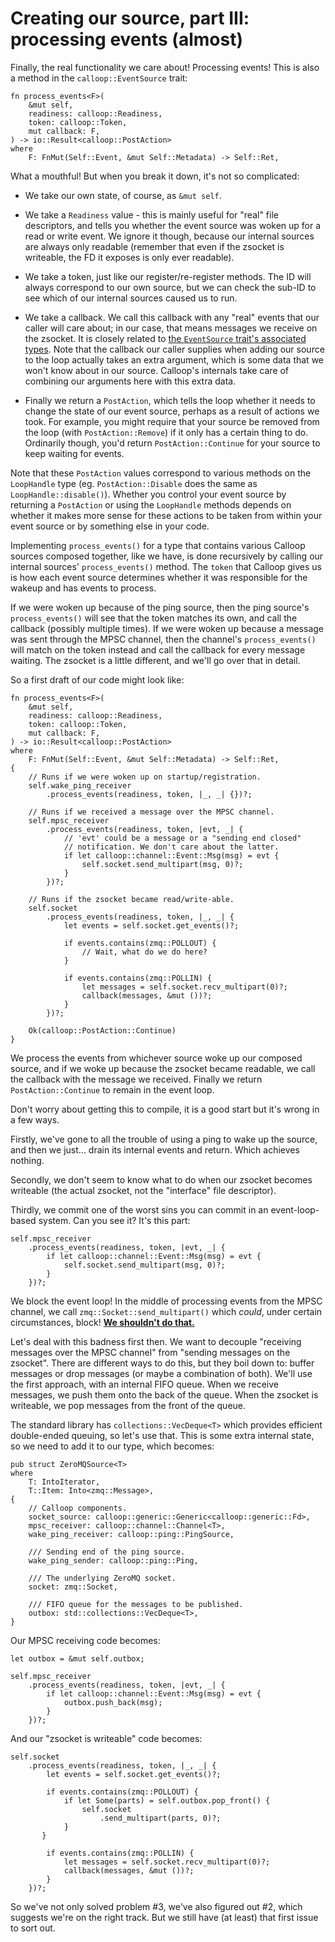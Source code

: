 # Creating our source, part III: processing events (almost)

Finally, the real functionality we care about! Processing events! This is also a method in the `calloop::EventSource` trait:

```rust,noplayground
fn process_events<F>(
    &mut self,
    readiness: calloop::Readiness,
    token: calloop::Token,
    mut callback: F,
) -> io::Result<calloop::PostAction>
where
    F: FnMut(Self::Event, &mut Self::Metadata) -> Self::Ret,
```

What a mouthful! But when you break it down, it's not so complicated:

- We take our own state, of course, as `&mut self`.

- We take a `Readiness` value - this is mainly useful for "real" file descriptors, and tells you whether the event source was woken up for a read or write event. We ignore it though, because our internal sources are always only readable (remember that even if the zsocket is writeable, the FD it exposes is only ever readable).

- We take a token, just like our register/re-register methods. The ID will always correspond to our own source, but we can check the sub-ID to see which of our internal sources caused us to run.

- We take a callback. We call this callback with any "real" events that our caller will care about; in our case, that means messages we receive on the zsocket. It is closely related to [the `EventSource` trait's associated types](ch03-02-creating-our-source-part-1-our-types.md#associated-types). Note that the callback our caller supplies when adding our source to the loop actually takes an extra argument, which is some data that we won't know about in our source. Calloop's internals take care of combining our arguments here with this extra data.

- Finally we return a `PostAction`, which tells the loop whether it needs to change the state of our event source, perhaps as a result of actions we took. For example, you might require that your source be removed from the loop (with `PostAction::Remove`) if it only has a certain thing to do. Ordinarily though, you'd return `PostAction::Continue` for your source to keep waiting for events.

Note that these `PostAction` values correspond to various methods on the `LoopHandle` type (eg. `PostAction::Disable` does the same as `LoopHandle::disable()`). Whether you control your event source by returning a `PostAction` or using the `LoopHandle` methods depends on whether it makes more sense for these actions to be taken from within your event source or by something else in your code.

Implementing `process_events()` for a type that contains various Calloop sources composed together, like we have, is done recursively by calling our internal sources' `process_events()` method. The `token` that Calloop gives us is how each event source determines whether it was responsible for the wakeup and has events to process.

If we were woken up because of the ping source, then the ping source's `process_events()` will see that the token matches its own, and call the callback (possibly multiple times). If we were woken up because a message was sent through the MPSC channel, then the channel's `process_events()` will match on the token instead and call the callback for every message waiting. The zsocket is a little different, and we'll go over that in detail.

So a first draft of our code might look like:

```rust,noplayground
fn process_events<F>(
    &mut self,
    readiness: calloop::Readiness,
    token: calloop::Token,
    mut callback: F,
) -> io::Result<calloop::PostAction>
where
    F: FnMut(Self::Event, &mut Self::Metadata) -> Self::Ret,
{
    // Runs if we were woken up on startup/registration.
    self.wake_ping_receiver
        .process_events(readiness, token, |_, _| {})?;

    // Runs if we received a message over the MPSC channel.
    self.mpsc_receiver
        .process_events(readiness, token, |evt, _| {
            // 'evt' could be a message or a "sending end closed"
            // notification. We don't care about the latter.
            if let calloop::channel::Event::Msg(msg) = evt {
                self.socket.send_multipart(msg, 0)?;
            }
        })?;

	// Runs if the zsocket became read/write-able.
    self.socket
        .process_events(readiness, token, |_, _| {
            let events = self.socket.get_events()?;
        
            if events.contains(zmq::POLLOUT) {
                // Wait, what do we do here?
            }

            if events.contains(zmq::POLLIN) {
                let messages = self.socket.recv_multipart(0)?;
                callback(messages, &mut ())?;
            }
        })?;

    Ok(calloop::PostAction::Continue)
}
```

We process the events from whichever source woke up our composed source, and if we woke up because the zsocket became readable, we call the callback with the message we received. Finally we return `PostAction::Continue` to remain in the event loop.

Don't worry about getting this to compile, it is a good start but it's wrong in a few ways.

Firstly, we've gone to all the trouble of using a ping to wake up the source, and then we just... drain its internal events and return. Which achieves nothing.

Secondly, we don't seem to know what to do when our zsocket becomes writeable (the actual zsocket, not the "interface" file descriptor).

Thirdly, we commit one of the worst sins you can commit in an event-loop-based system. Can you see it? It's this part:

```rust,noplayground
self.mpsc_receiver
    .process_events(readiness, token, |evt, _| {
        if let calloop::channel::Event::Msg(msg) = evt {
            self.socket.send_multipart(msg, 0)?;
        }
    })?;
```

We block the event loop! In the middle of processing events from the MPSC channel, we call `zmq::Socket::send_multipart()` which *could*, under certain circumstances, block! [**We shouldn't do that.**](ch01-00-how-an-event-loop-works.md#never-block-the-loop)

Let's deal with this badness first then. We want to decouple "receiving messages over the MPSC channel" from "sending messages on the zsocket". There are different ways to do this, but they boil down to: buffer messages or drop messages (or maybe a combination of both). We'll use the first approach, with an internal FIFO queue. When we receive messages, we push them onto the back of the queue. When the zsocket is writeable, we pop messages from the front of the queue.

The standard library has `collections::VecDeque<T>` which provides efficient double-ended queuing, so let's use that. This is some extra internal state, so we need to add it to our type, which becomes:

```rust,noplayground
pub struct ZeroMQSource<T>
where
    T: IntoIterator,
    T::Item: Into<zmq::Message>,
{
    // Calloop components.
    socket_source: calloop::generic::Generic<calloop::generic::Fd>,
    mpsc_receiver: calloop::channel::Channel<T>,
    wake_ping_receiver: calloop::ping::PingSource,

    /// Sending end of the ping source.
    wake_ping_sender: calloop::ping::Ping,

    /// The underlying ZeroMQ socket.
    socket: zmq::Socket,

    /// FIFO queue for the messages to be published.
    outbox: std::collections::VecDeque<T>,
}
```

Our MPSC receiving code becomes:

```rust,noplayground
let outbox = &mut self.outbox;

self.mpsc_receiver
    .process_events(readiness, token, |evt, _| {
        if let calloop::channel::Event::Msg(msg) = evt {
            outbox.push_back(msg);
        }
    })?;
```

And our "zsocket is writeable" code becomes:

```rust,noplayground
self.socket
    .process_events(readiness, token, |_, _| {
        let events = self.socket.get_events()?;
    
        if events.contains(zmq::POLLOUT) {
            if let Some(parts) = self.outbox.pop_front() {
                self.socket
                    .send_multipart(parts, 0)?;
            }
       }

        if events.contains(zmq::POLLIN) {
            let messages = self.socket.recv_multipart(0)?;
            callback(messages, &mut ())?;
        }
    })?;

```

So we've not only solved problem #3, we've also figured out #2, which suggests we're on the right track. But we still have (at least) that first issue to sort out.